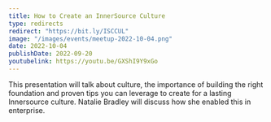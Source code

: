 ```yaml
---
title: How to Create an InnerSource Culture
type: redirects
redirect: "https://bit.ly/ISCCUL"
image: "/images/events/meetup-2022-10-04.png"
date: 2022-10-04
publishDate: 2022-09-20
youtubelink: https://youtu.be/GXShI9Y9xGo
---
```


This presentation will talk about culture, the importance of building the right foundation and proven tips you can leverage to create for a lasting Innersource culture. Natalie Bradley will discuss how she enabled this in enterprise.
